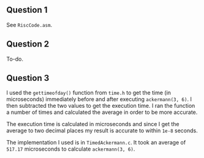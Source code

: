 ## Question 1

See `RiscCode.asm`.

## Question 2

To-do.

## Question 3

I used the `gettimeofday()` function from `time.h` to get the time (in microseconds) immediately before and after executing `ackermann(3, 6)`. I then subtracted the two values to get the execution time. I ran the function a number of times and calculated the average in order to be more accurate.

The execution time is calculated in microseconds and since I get the average to two decimal places my result is accurate to within `1e-8` seconds.

The implementation I used is in `TimedAckermann.c`. It took an average of `517.17` microseconds to calculate `ackermann(3, 6)`.
